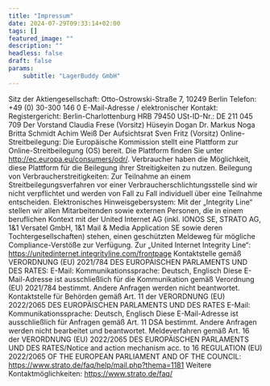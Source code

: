 ```yaml
---
title: "Impressum"
date: 2024-07-29T09:33:14+02:00
tags: []
featured_image: ""
description: ""
headless: false
draft: false
params:
    subtitle: "LagerBuddy GmbH"
---
```



Sitz der Aktiengesellschaft:
Otto-Ostrowski-Straße 7,
10249 Berlin
Telefon:
+49 (0) 30-300 146 0
E-Mail-Adresse / elektronischer Kontakt:
Registergericht:
Berlin-Charlottenburg HRB 79450
USt-ID-Nr.:
DE 211 045 709
Der Vorstand
Claudia Frese (Vorsitz)
Hüseyin Dogan
Dr. Markus Noga
Britta Schmidt
Achim Weiß
Der Aufsichtsrat
Sven Fritz (Vorsitz)
Online-Streitbeilegung:
Die Europäische Kommission stellt eine Plattform zur Online-Streitbeilegung (OS) bereit. Die Plattform finden Sie unter http://ec.europa.eu/consumers/odr/. Verbraucher haben die Möglichkeit, diese Plattform für die Beilegung ihrer Streitigkeiten zu nutzen.
Beilegung von Verbraucherstreitigkeiten:
Zur Teilnahme an einem Streitbeilegungsverfahren vor einer Verbraucherschlichtungsstelle sind wir nicht verpflichtet und werden von Fall zu Fall individuell über eine Teilnahme entscheiden.
Elektronisches Hinweisgebersystem:
Mit der „Integrity Line“ stellen wir allen Mitarbeitenden sowie externen Personen, die in einem beruflichen Kontext mit der United Internet AG (inkl. IONOS SE, STRATO AG, 1&1 Versatel GmbH, 1&1 Mail & Media Application SE sowie deren Tochtergesellschaften) stehen, einen geschützten Meldeweg für mögliche Compliance-Verstöße zur Verfügung. Zur „United Internet Integrity Line“: https://unitedinternet.integrityline.com/frontpage
Kontaktstelle gemäß VERORDNUNG (EU) 2021/784 DES EUROPÄISCHEN PARLAMENTS UND DES RATES:
E-Mail: 
Kommunikationssprache: Deutsch, Englisch
Diese E-Mail-Adresse ist ausschließlich für die Kommunikation gemäß Verordnung (EU) 2021/784 bestimmt. Andere Anfragen werden nicht beantwortet.
Kontaktstelle für Behörden gemäß Art. 11 der VERORDNUNG (EU) 2022/2065 DES EUROPÄISCHEN PARLAMENTS UND DES RATES
E-Mail: 
Kommunikationssprache: Deutsch, Englisch
Diese E-Mail-Adresse ist ausschließlich für Anfragen gemäß Art. 11 DSA bestimmt. Andere Anfragen werden nicht bearbeitet und beantwortet.
Meldeverfahren gemäß Art. 16 der VERORDNUNG (EU) 2022/2065 DES EUROPÄISCHEN PARLAMENTS UND DES RATES/Notice and action mechanism acc. to 16  REGULATION (EU) 2022/2065 OF THE EUROPEAN PARLIAMENT AND OF THE COUNCIL:
https://www.strato.de/faq/help/mail.php?thema=1181
Weitere Kontaktmöglichkeiten:
https://www.strato.de/faq/